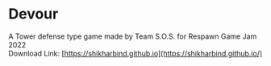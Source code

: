 # Devour
A Tower defense type game made by Team S.O.S. for Respawn Game Jam 2022\
Download Link: [https://shikharbind.github.io](https://shikharbind.github.io/)
